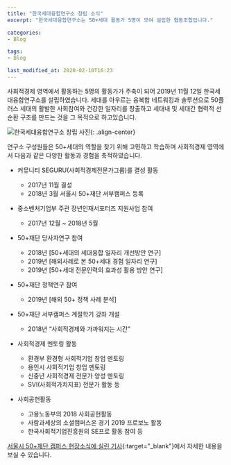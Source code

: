 ```yaml
---
title: "한국세대융합연구소 창립 소식"
excerpt: "한국세대융합연구소는 50+세대 활동가 5명이 모여 설립한 협동조합입니다."

categories:
- Blog

tags:
- Blog

last_modified_at: 2020-02-10T16:23
---
```


사회적경제 영역에서 활동하는 5명의 활동가가 주축이 되어 2019년 11월 12일 한국세대융합연구소를 설립하였습니다.
세대를 아우르는 융복합 네트워킹과 솔루션으로 50플러스 세대의 활발한 사회참여와 건강한 일자리를 창출하고
세대내 및 세대간 협력적 선순환 구조를 만드는 것을 그 목적으로 하고있습니다.

![](https://50plus.or.kr/upload/im/2019/11/78a45a07-3385-4dfa-b5ad-3dc786dbd86a.jpg "한국세대융합연구소 창립 사진"){: .align-center}

연구소 구성원들은 50+세대의 역할을 찾기 위해 고민하고 학습하며 
사회적경제 영역에서 다음과 같은 다양한 활동과 경험을 축적하였습니다.

* 커뮤니티 SEGURU(사회적경제전문가그룹)를 결성 활동
  - 2017년 11월 결성
  - 2018년 3월 서울시 50+재단 서부캠퍼스 등록

* 중소벤처기업부 주관 장년인재서포터즈 지원사업 참여
  - 2017년 12월 ~ 2018년 5월

* 50+재단 당사자연구 참여
  - 2018년 [50+세대의 세대융합 일자리 개선방안 연구]
  - 2019년 [해외사례로 본 50+세대 경험 일자리 연구]
  - 2019년 [50+세대 전문인력의 효과성 활용 방안 연구]

* 50+재단 정책연구 참여
  - 2019년 [해외 50+ 정책 사례 분석]

* 50+재단 서부캠퍼스 계절학기 강좌 개설
  - 2018년 “사회적경제와 가까워지는 시간”

* 사회적경제 멘토링 활동
  - 환경부 환경형 사회적기업 창업 멘토링
  - 용인시 사회적기업 창업 멘토링
  - 신중년 사회적경제 전문가 양성 멘토링
  - SVI(사회적가치지표) 전문가 활동 등

* 사회공헌활동
  - 고용노동부의 2018 사회공헌활동
  - 사람과세상의 소셜캠퍼스온 경기 2019 프로보노 활동
  - 한국사회적기업진흥원의 SE프로 활동 참여 등


[서울시 50+재단 캠퍼스 현장소식에 실린 기사](https://50plus.or.kr/scc/detail.do?id=6907130){:target="_blank"}에서 자세한 내용을 보실 수 있습니다.